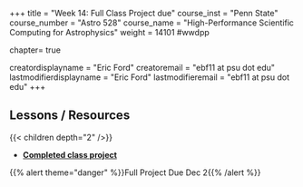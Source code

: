 +++
title = "Week 14: Full Class Project due"
course_inst = "Penn State"
course_number = "Astro 528"
course_name = "High-Performance Scientific Computing for Astrophysics"
weight = 14101  #wwdpp

chapter= true

creatordisplayname = "Eric Ford"
creatoremail = "ebf11 at psu dot edu"
lastmodifierdisplayname = "Eric Ford"
lastmodifieremail = "ebf11 at psu dot edu"
+++

## Lessons / Resources
{{< children depth="2" />}}
- **[Completed class project](/project/final_submission)**

{{% alert theme="danger" %}}Full Project Due Dec 2{{% /alert %}}
